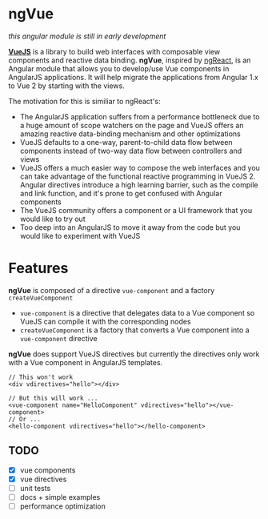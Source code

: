 # ngVue

*this angular module is still in early development*

[**VueJS**](https://vuejs.org/) is a library to build web interfaces with composable view components and reactive data binding. **ngVue**, inspired by [ngReact](https://github.com/ngReact/ngReact), is an Angular module that allows you to develop/use Vue components in AngularJS applications. It will help migrate the applications from Angular 1.x to Vue 2 by starting with the views.

The motivation for this is similiar to ngReact's:

- The AngularJS application suffers from a performance bottleneck due to a huge amount of scope watchers on the page and VueJS offers an amazing reactive data-binding mechanism and other optimizations
- VueJS defaults to a one-way, parent-to-child data flow between components instead of two-way data flow between controllers and views
- VueJS offers a much easier way to compose the web interfaces and you can take advantage of the functional reactive programming in VueJS 2. Angular directives introduce a high learning barrier, such as the compile and link function, and it's prone to get confused with Angular components
- The VueJS community offers a component or a UI framework that you would like to try out
- Too deep into an AngularJS to move it away from the code but you would like to experiment with VueJS 

# Features

**ngVue** is composed of a directive `vue-component` and a factory `createVueComponent`

- `vue-component` is a directive that delegates data to a Vue component so VueJS can compile it with the corresponding nodes 
- `createVueComponent` is a factory that converts a Vue component into a `vue-component` directive

**ngVue** does support VueJS directives but currently the directives only work with a Vue component in AngularJS templates.

```
// This won't work
<div vdirectives="hello"></div>

// But this will work ...
<vue-component name="HelloComponent" vdirectives="hello"></vue-component>
// Or ...
<hello-component vdirectives="hello"></hello-component>
```

## TODO

- [x] vue components
- [x] vue directives
- [ ] unit tests
- [ ] docs + simple examples
- [ ] performance optimization